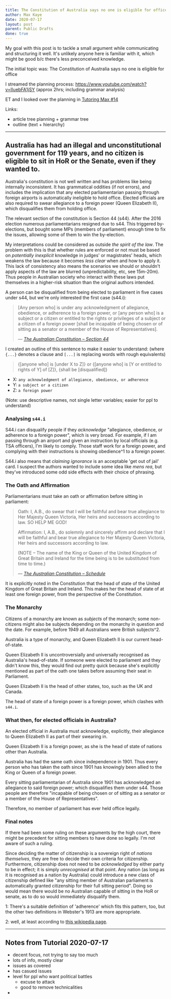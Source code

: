 ```yaml
---
title: The Constitution of Australia says no one is eligible for office
author: Max Kaye
date: 2020-07-17
layout: post
parent: Public Drafts
done: true
---
```


My goal with this post is to tackle a small argument while communicating and structuring it well.
It's unlikely anyone here is familiar with it, which might be good b/c there's less preconceived knowledge.

The initial topic was: The Constitution of Australia says no one is eligible for office

I streamed the planning process: <https://www.youtube.com/watch?v=IIuebFA1jSY> (approx 2hrs; including grammar analysis)

ET and I looked over the planning in [Tutoring Max #14](https://www.youtube.com/watch?v=lVRkRhtZ2UA&list=PLKx6lO5RmaetREa9-jt2T-qX9XO2SD0l2&index=14)

Links:

* article tree planning + grammar tree
* outline (text + hierarchy)

---

## Australia has had an illegal and unconstitutional government for 119 years, and no citizen is eligible to sit in HoR or the Senate, even if they wanted to.

Australia's constitution is not well written and has problems like being internally inconsistent. It has grammatical oddities (if not errors), and includes the implication that any elected parliamentarian passing through foreign airports is automatically ineligible to hold office. Elected officials are also required to swear allegiance to a foreign power (Queen Elizabeth II), which disqualifies them from holding office.

The relevant section of the constitution is Section 44 (s44). After the 2016 election numerous parliamentarians resigned due to s44. This triggered by-elections, but bought some MPs (members of parliament) enough time to fix the issues, allowing some of them to win the by-election.

My interpretations could be considered as outside *the spirit of the law*. The problem with this is that whether rules are enforced or not must be based on *potentially inexplicit* knowledge in judges' or magistrates' heads, which weakens the law because it becomes *less clear* when and how to apply it. This lack of consistency also means the scenarios we should or shouldn't apply aspects of the law are blurred (unpredictability, etc, see 15m-20m). Thus people in Australian society who interact with these laws put themselves in a higher-risk situation than the original authors intended.

A person can be disqualified from being elected to parliament in five cases under s44, but we're only interested the first case (s44.i):

> [Any person who] is under any acknowledgment of allegiance, obedience, or adherence to a foreign power, or [any person who] is a subject or a citizen or entitled to the rights or privileges of a subject or a citizen of a foreign power [shall be incapable of being chosen or of sitting as a senator or a member of the House of Representatives].
>
> &mdash; *[The Australian Constitution &ndash; Section 44](https://www.aph.gov.au/About_Parliament/Senate/Powers_practice_n_procedures/Constitution/chapter1/Part_IV_-_Both_Houses_of_the_Parliament)*

I created an outline of this sentence to make it easier to understand: (where `{...}` denotes a clause and `[...]` is replacing words with rough equivalents)

> {[anyone who] is [under X to Z]} or {[anyone who] is [Y or entitled to rights of Y] of [Z]}, {shall be [disqualified]}

* X: `any acknowledgment of allegiance, obedience, or adherence`
* Y: `a subject or a citizen`
* Z: `a foreign power`

(Note: use descriptive names, not single letter variables; easier for ppl to understand)

### Analysing `s44.i`

S44.i can disqualify people if they *acknowledge* "allegiance, obedience, or adherence to a foreign power", which is very broad. For example, if I am passing through an airport and given an instruction by local officials (e.g. TSA officers), I'm likely to comply. Those staff work for a foreign power, and complying with their instructions is showing obedience^1 to a foreign power.

S44.i also means that *claiming ignorance* is an acceptable 'get out of jail' card. I suspect the authors wanted to include some idea like *mens rea*, but they've introduced some odd side effects with their choice of phrasing.

### The Oath and Affirmation

Parliamentarians must take an oath or affirmation before sitting in parliament:

> Oath: I, A.B., do swear that I will be faithful and bear true allegiance to Her Majesty Queen Victoria, Her heirs and successors according to law. SO HELP ME GOD!
> 
> Affirmation: I, A.B., do solemnly and sincerely affirm and declare that I will be faithful and bear true allegiance to Her Majesty Queen Victoria, Her heirs and successors according to law.
> 
> (NOTE – The name of the King or Queen of the United Kingdom of Great Britain and Ireland for the time being is to be substituted from time to time.)
>
> &mdash; *[The Australian Constitution &ndash; Schedule](https://www.aph.gov.au/About_Parliament/Senate/Powers_practice_n_procedures/Constitution/schedule)*

It is explicitly noted in the Constitution that the head of state of the United Kingdom of Great Britain and Ireland. This makes her the head of state of at least one foreign power, from the perspective of the Constitution.

### The Monarchy

Citizens of a monarchy are known as *subjects* of the monarch; some non-citizens might also be subjects depending on the monarchy in question and the date. For example, before 1949 all Australians were British subjects^2.

Australia is a type of monarchy, and Queen Elizabeth II is our current head-of-state.

Queen Elizabeth II is uncontroversially and universally recognised as Australia's head-of-state. If someone were elected to parliament and they didn't know this, they would find out pretty quick because she's explicitly mentioned as part of the oath one takes before assuming their seat in Parliament.

Queen Elizabeth II is the head of other states, too, such as the UK and Canada.

The head of state of a foreign power is a foreign power, which clashes with `s44.i`.

### What then, for elected officials in Australia?

An elected official in Australia must acknowledge, explicitly, their allegiance to Queen Elizabeth II as part of their swearing in.

Queen Elizabeth II is a foreign power, as she is the head of state of nations other than Australia.

Australia has had the same oath since independence in 1901. Thus every person who has taken the oath since 1901 has knowingly been allied to the King or Queen of a foreign power.

Every sitting parliamentarian of Australia since 1901 has acknowledged an allegiance to said foreign power; which disqualifies them under s44. Those people are therefore "incapable of being chosen or of sitting as a senator or a member of the House of Representatives".

Therefore, no member of parliament has ever held office legally.

### Final notes

If there had been some ruling on these arguments by the high court, there might be precedent for sitting members to have done so legally. I'm not aware of such a ruling.

Since deciding the matter of citizenship is a sovereign right of *nations themselves*, they are free to decide their own criteria for citizenship. Furthermore, citizenship does not need to be *acknowledged* by either party to be in effect; it is simply *unrecognised* at that point. Any nation (as long as it is recognised as a nation by Australia) could introduce a new class of citizenship defined like "any sitting member of Australian parliament is automatically granted citizenship for their full sitting period". Doing so would mean there would be no Australian capable of sitting in the HoR or senate, as to do so would immediately disqualify them.

1: There's a suitable definition of 'adherence' which fits this pattern, too, but the other two definitions in Webster's 1913 are more appropriate.

2: well, at least according to [this wikipedia page](https://en.wikipedia.org/wiki/Australian_nationality_law#:~:text=A%20person%20born%20in%20Australia,also%20acquired%20citizenship%20by%20birth.).

---

## Notes from Tutorial 2020-07-17

- decent focus, not trying to say too much
- lots of info, mostly clear
- issues as covered
- has casued issues
- level for ppl who want political battles
  - excuse to attack
  - good to remove technicalities
- 
